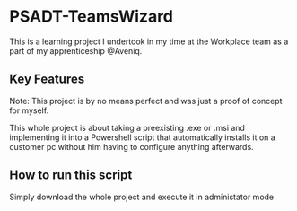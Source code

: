 # PSADT-TeamsWizard

This is a learning project I undertook in my time at the Workplace team as a part of my apprenticeship @Aveniq.



## Key Features

Note: This project is by no means perfect and was just a proof of concept for myself.

This whole project is about taking a preexisting .exe or .msi and implementing it into a Powershell script that automatically installs it on a customer pc without him having to configure anything afterwards.


## How to run this script

Simply download the whole project and execute it in administator mode

